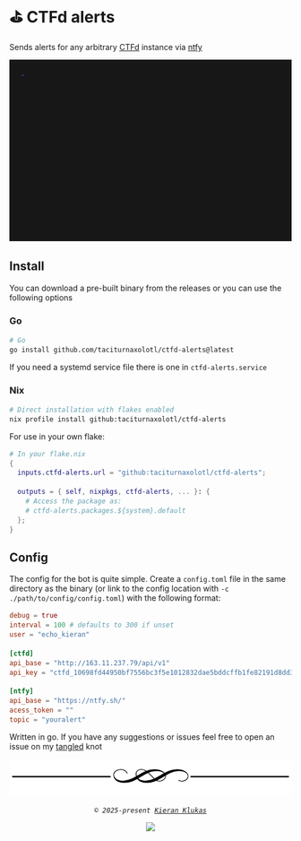 # ⛳ CTFd alerts

Sends alerts for any arbitrary [CTFd](https://ctfd.io/) instance via [ntfy](https://ntfy.sh/)

![vhs gif of the command being run](https://github.com/taciturnaxolotl/ctfd-alerts/blob/main/.github/images/out.gif?raw=true)

## Install

You can download a pre-built binary from the releases or you can use the following options

### Go

```bash
# Go
go install github.com/taciturnaxolotl/ctfd-alerts@latest
```

If you need a systemd service file there is one in `ctfd-alerts.service`

### Nix

```bash
# Direct installation with flakes enabled
nix profile install github:taciturnaxolotl/ctfd-alerts
```

For use in your own flake:

```nix
# In your flake.nix
{
  inputs.ctfd-alerts.url = "github:taciturnaxolotl/ctfd-alerts";

  outputs = { self, nixpkgs, ctfd-alerts, ... }: {
    # Access the package as:
    # ctfd-alerts.packages.${system}.default
  };
}
```

## Config

The config for the bot is quite simple. Create a `config.toml` file in the same directory as the binary (or link to the config location with `-c ./path/to/config/config.toml`) with the following format:

```toml
debug = true
interval = 100 # defaults to 300 if unset
user = "echo_kieran"

[ctfd]
api_base = "http://163.11.237.79/api/v1"
api_key = "ctfd_10698fd44950bf7556bc3f5e1012832dae5bddcffb1fe82191d8dd3be3641393"

[ntfy]
api_base = "https://ntfy.sh/"
acess_token = ""
topic = "youralert"
```

Written in go. If you have any suggestions or issues feel free to open an issue on my [tangled](https://tangled.sh/@dunkirk.sh/ctfd-alerts) knot

<p align="center">
	<img src="https://raw.githubusercontent.com/taciturnaxolotl/carriage/master/.github/images/line-break.svg" />
</p>

<p align="center">
	<i><code>&copy 2025-present <a href="https://github.com/taciturnaxolotl">Kieran Klukas</a></code></i>
</p>

<p align="center">
	<a href="https://github.com/taciturnaxolotl/ctfd-alerts/blob/master/LICENSE.md"><img src="https://img.shields.io/static/v1.svg?style=for-the-badge&label=License&message=MIT&logoColor=d9e0ee&colorA=363a4f&colorB=b7bdf8"/></a>
</p>

